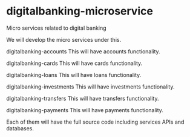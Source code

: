 # digitalbanking-microservice
Micro services related to digital banking

We will develop the micro services under this.

digitalbanking-accounts
This will have accounts functionality.

digitalbanking-cards
This will have cards functionality.

digitalbanking-loans
This will have loans functionality.

digitalbanking-investments
This will have investments functionality.

digitalbanking-transfers
This will have transfers functionality.

digitalbanking-payments
This will have payments functionality.


Each of them will have the full source code including services APIs and 
databases.

